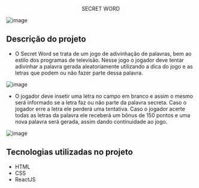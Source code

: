 <p align="center"> SECRET WORD </p>

![image](https://user-images.githubusercontent.com/122060742/230512066-1730d929-1cb3-4d3f-b897-362e1b0cb623.png)

## Descrição do projeto
* O Secret Word se trata de um jogo de adivinhação de palavras, bem ao estilo dos programas de televisão. Nesse jogo o jogador deve tentar adivinhar a palavra gerada aleatoriamente utilizando a dica do jogo e as letras que podem ou não fazer parte dessa palavra. 

![image](https://user-images.githubusercontent.com/122060742/230511990-1b1b6679-4268-4dab-9e2b-dcc3c9f3e0f5.png)

* O jogador deve insetir uma letra no campo em branco e assim o mesmo será informado se a letra faz ou não parte da palavra secreta. Caso o jogador erre a letra ele perderá uma tentativa. Caso o jogador acerte todas as letras da palavra ele receberá um bônus de 150 pontos e uma nova palavra será gerada, assim dando continuidade ao jogo.

![image](https://user-images.githubusercontent.com/122060742/230512029-acbc2f20-e722-4b88-b385-f99ff6e78fd1.png)

## Tecnologias utilizadas no projeto
* HTML
* CSS
* ReactJS

